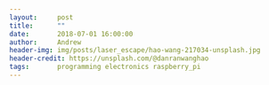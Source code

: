 ```yaml
---
layout:     post
title:      ""
date:       2018-07-01 16:00:00
author:     Andrew
header-img: img/posts/laser_escape/hao-wang-217034-unsplash.jpg
header-credit: https://unsplash.com/@danranwanghao
tags:       programming electronics raspberry_pi
---
```


